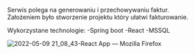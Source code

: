 Serwis polega na generowaniu i przechowywaniu faktur.<br>
Założeniem było stworzenie projektu który ułatwi fakturowanie.

Wykorzystane technologie:
-Spring boot
-React
-MSSQL

![2022-05-09 21_08_43-React App — Mozilla Firefox](https://user-images.githubusercontent.com/73690548/167480326-04649146-f597-40d4-bfbf-1afa5f599fa0.png)


